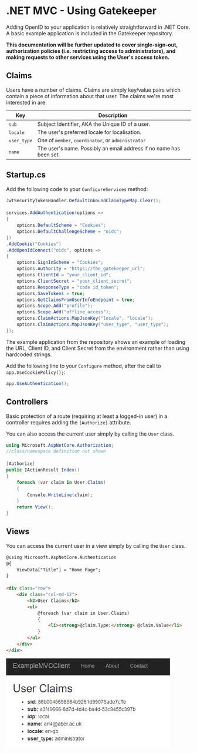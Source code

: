 # .NET MVC - Using Gatekeeper

Adding OpenID to your application is relatively straightforward in .NET Core.  A basic example application is included in the Gatekeeper repository.

**This documentation will be further updated to cover single-sign-out, authorization policies (i.e. restricting access to administrators), and making requests to other services using the User's access token.**

## Claims
Users have a number of claims.  Claims are simply key/value pairs which contain a piece of information about that user.  The claims we're most interested in are:

| Key | Description |
|-|-|
| `sub` | Subject Identifier, AKA the Unique ID of a user. |
| `locale` | The user's preferred locale for localisation. |
| `user_type` | One of `member`, `coordinator`, or `administrator` |
| `name` | The user's name.  Possibly an email address if no name has been set.


## Startup.cs

Add the following code to your `ConfigureServices` method:

```csharp
JwtSecurityTokenHandler.DefaultInboundClaimTypeMap.Clear();

services.AddAuthentication(options =>
{
    options.DefaultScheme = "Cookies";
    options.DefaultChallengeScheme = "oidc";
})
.AddCookie("Cookies")
.AddOpenIdConnect("oidc", options =>
{
    options.SignInScheme = "Cookies";
    options.Authority = "https://the_gatekeeper_url";
    options.ClientId = "your_client_id";
    options.ClientSecret = "your_client_secret";
    options.ResponseType = "code id_token";
    options.SaveTokens = true;
    options.GetClaimsFromUserInfoEndpoint = true;
    options.Scope.Add("profile");
    options.Scope.Add("offline_access");
    options.ClaimActions.MapJsonKey("locale", "locale");
    options.ClaimActions.MapJsonKey("user_type", "user_type");
});
```

The example application from the repository shows an example of loading the URL, Client ID, and Client Secret from the environment rather than using hardcoded strings.


Add the following line to your `Configure` method, after the call to `app.UseCookiePolicy();`:

```csharp
app.UseAuthentication();
```

## Controllers

Basic protection of a route (requiring at least a logged-in user) in a controller requires adding the `[Authorize]` attribute.

You can also access the current user simply by calling the `User` class.

```csharp
using Microsoft.AspNetCore.Authorization;
//class/namespace definition not shown

[Authorize]
public IActionResult Index()
{
    foreach (var claim in User.Claims)
    {
        Console.WriteLine(claim);
    }
    return View();
}
```

## Views

You can access the current user in a view simply by calling the `User` class.

```html
@using Microsoft.AspNetCore.Authentication
@{
    ViewData["Title"] = "Home Page";
}

<div class="row">
    <div class="col-md-12">
        <h2>User Claims</h2>
        <ul>
            @foreach (var claim in User.Claims)
            {
                <li><strong>@claim.Type:</strong> @claim.Value</li>
            }
        </ul>
    </div>
</div>

```

![Example of user claims in a view][example_claims]

[example_claims]: ./example_claims.PNG